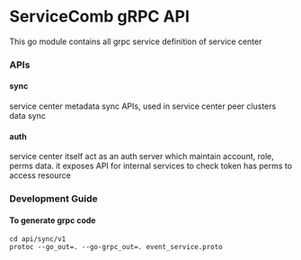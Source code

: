 # ServiceComb gRPC API
This go module contains all grpc service definition of service center 

### APIs
#### sync
service center metadata sync APIs, used in service center peer clusters data sync
#### auth
service center itself act as an auth server 
which maintain account, role, perms data. 
it exposes API for internal services to check token has perms to access resource
### Development Guide
#### To generate grpc code
```shell
cd api/sync/v1
protoc --go_out=. --go-grpc_out=. event_service.proto
```